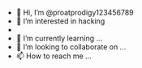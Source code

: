 - 👋 Hi, I’m @proatprodigy123456789
- 👀 I’m interested in hacking
- 
- 🌱 I’m currently learning ...
- 💞️ I’m looking to collaborate on ...
- 📫 How to reach me ...

<!---
proatprodigy123456789/proatprodigy123456789 is a ✨ special ✨ repository because its `README.md` (this file) appears on your GitHub profile.
You can click the Preview link to take a look at your changes.
--->

